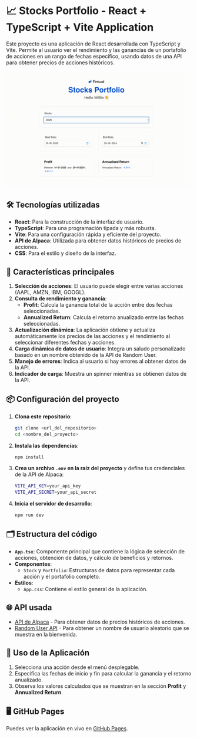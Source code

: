 # 📈 Stocks Portfolio - React + TypeScript + Vite Application

Este proyecto es una aplicación de React desarrollada con TypeScript y Vite. Permite al usuario ver el rendimiento y las ganancias de un portafolio de acciones en un rango de fechas específico, usando datos de una API para obtener precios de acciones históricos.

<img src=./src/assets/example.gif>

## 🛠 Tecnologías utilizadas

- **React**: Para la construcción de la interfaz de usuario.
- **TypeScript**: Para una programación tipada y más robusta.
- **Vite**: Para una configuración rápida y eficiente del proyecto.
- **API de Alpaca**: Utilizada para obtener datos históricos de precios de acciones.
- **CSS**: Para el estilo y diseño de la interfaz.

## 🌟 Características principales

1. **Selección de acciones**: El usuario puede elegir entre varias acciones (AAPL, AMZN, IBM, GOOGL).
2. **Consulta de rendimiento y ganancia**:
   - **Profit**: Calcula la ganancia total de la acción entre dos fechas seleccionadas.
   - **Annualized Return**: Calcula el retorno anualizado entre las fechas seleccionadas.
3. **Actualización dinámica**: La aplicación obtiene y actualiza automáticamente los precios de las acciones y el rendimiento al seleccionar diferentes fechas y acciones.
4. **Carga dinámica de datos de usuario**: Integra un saludo personalizado basado en un nombre obtenido de la API de Random User.
5. **Manejo de errores**: Indica al usuario si hay errores al obtener datos de la API.
6. **Indicador de carga**: Muestra un spinner mientras se obtienen datos de la API.

## 📦 Configuración del proyecto

1. **Clona este repositorio**:
    ```bash
    git clone <url_del_repositorio>
    cd <nombre_del_proyecto>
    ```

2. **Instala las dependencias**:
    ```bash
    npm install
    ```

3. **Crea un archivo `.env` en la raíz del proyecto** y define tus credenciales de la API de Alpaca:
    ```bash
    VITE_API_KEY=your_api_key
    VITE_API_SECRET=your_api_secret
    ```

4. **Inicia el servidor de desarrollo**:
    ```bash
    npm run dev
    ```

## 🗂 Estructura del código

- **`App.tsx`**: Componente principal que contiene la lógica de selección de acciones, obtención de datos, y cálculo de beneficios y retornos.
- **Componentes**:
   - `Stock` y `Portfolio`: Estructuras de datos para representar cada acción y el portafolio completo.
- **Estilos**:
   - `App.css`: Contiene el estilo general de la aplicación.

## 🌐 API usada

- [API de Alpaca](https://alpaca.markets/docs/api-references/market-data-api/) - Para obtener datos de precios históricos de acciones.
- [Random User API](https://randomuser.me/) - Para obtener un nombre de usuario aleatorio que se muestra en la bienvenida.

## 🚀 Uso de la Aplicación

1. Selecciona una acción desde el menú desplegable.
2. Especifica las fechas de inicio y fin para calcular la ganancia y el retorno anualizado.
3. Observa los valores calculados que se muestran en la sección **Profit** y **Annualized Return**.

## 🖥️ GitHub Pages

Puedes ver la aplicación en vivo en [GitHub Pages](https://daniela-quintana.github.io/stocks-portfolio/).
